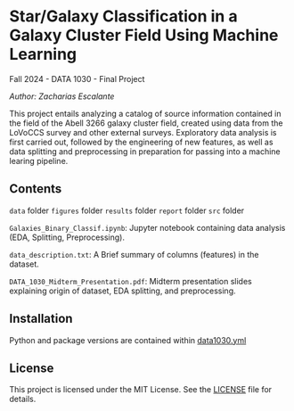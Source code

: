 # Star/Galaxy Classification in a Galaxy Cluster Field Using Machine Learning
Fall 2024 - DATA 1030 - Final Project

_Author: Zacharias Escalante_

This project entails analyzing a catalog of source information contained in the field of the Abell 3266 galaxy cluster field, created using data from the LoVoCCS survey and other external surveys. Exploratory data analysis is first carried out, followed by the engineering of new features, as well as data splitting and preprocessing in preparation for passing into a machine learing pipeline.

## Contents

`data` folder
`figures` folder
`results` folder
`report` folder
`src` folder


`Galaxies_Binary_Classif.ipynb`: Jupyter notebook containing data analysis (EDA, Splitting, Preprocessing).

`data_description.txt`: A Brief summary of columns (features) in the dataset.

`DATA_1030_Midterm_Presentation.pdf`: Midterm presentation slides explaining origin of dataset, EDA splitting, and preprocessing.


## Installation

Python and package versions are contained within [data1030.yml](data1030.yml)


## License

This project is licensed under the MIT License. See the [LICENSE](LICENSE.txt) file for details.
